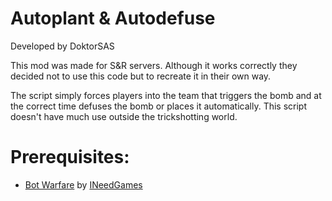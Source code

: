 # Autoplant & Autodefuse
Developed by DoktorSAS

This mod was made for S&R servers. Although it works correctly they 
decided not to use this code but to recreate it in their own way. 

The script simply forces players into the team that triggers the bomb and at the correct 
time defuses the bomb or places it automatically. This script doesn't have much use 
outside the trickshotting world.
    
# Prerequisites:
- [Bot Warfare](https://github.com/ineedbots/piw5_bot_warfare) by [INeedGames](https://github.com/ineedbots)

    
    

